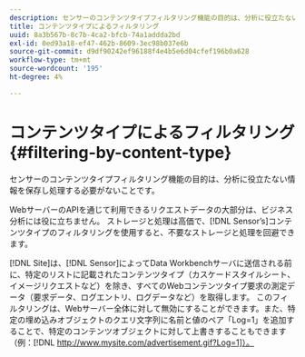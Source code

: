 ```yaml
---
description: センサーのコンテンツタイプフィルタリング機能の目的は、分析に役立たない情報を保存し処理する必要がないことです。
title: コンテンツタイプによるフィルタリング
uuid: 8a3b567b-8c7b-4ca2-bfcb-74a1addda2bd
exl-id: 0ed93a18-ef47-462b-8609-3ec98b037e6b
source-git-commit: d9df90242ef96188f4e4b5e6d04cfef196b0a628
workflow-type: tm+mt
source-wordcount: '195'
ht-degree: 4%

---
```


# コンテンツタイプによるフィルタリング{#filtering-by-content-type}

センサーのコンテンツタイプフィルタリング機能の目的は、分析に役立たない情報を保存し処理する必要がないことです。

WebサーバーのAPIを通じて利用できるリクエストデータの大部分は、ビジネス分析には役に立ちません。 ストレージと処理は高価で、[!DNL Sensor’s]コンテンツタイプのフィルタリングを使用すると、不要なストレージと処理を回避できます。

[!DNL Site]は、[!DNL Sensor]によってData Workbenchサーバに送信される前に、特定のリストに記載されたコンテンツタイプ（カスケードスタイルシート、イメージリクエストなど）を除き、すべてのWebコンテンツタイプ要求の測定データ（要求データ、ログエントリ、ログデータなど）を取得します。 このフィルタリングは、Webサーバー全体に対して無効にすることができます。また、特定の埋め込みオブジェクトのクエリ文字列に名前と値のペア「Log=1」を追加することで、特定のコンテンツオブジェクトに対して上書きすることもできます（例：[!DNL http://www.mysite.com/advertisement.gif?Log=1]）。
